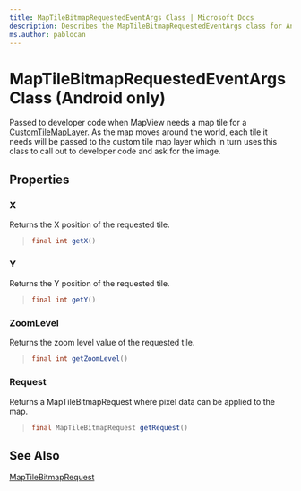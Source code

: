 ```yaml
---
title: MapTileBitmapRequestedEventArgs Class | Microsoft Docs
description: Describes the MapTileBitmapRequestedEventArgs class for Android and outlines the X, Y, ZoomLevel, and Request properties.
ms.author: pablocan
---
```


# MapTileBitmapRequestedEventArgs Class (Android only)

Passed to developer code when MapView needs a map tile for a [CustomTileMapLayer](../CustomTileMapLayer-class.md). As the map moves around the world, each tile it needs will be passed to the custom tile map layer which in turn uses this class to call out to developer code and ask for the image.

## Properties

### X

Returns the X position of the requested tile.

>```java
> final int getX()
>```

### Y

Returns the Y position of the requested tile.

>```java
> final int getY()
>```

### ZoomLevel

Returns the zoom level value of the requested tile.

>```java
> final int getZoomLevel()
>```

### Request

Returns a MapTileBitmapRequest where pixel data can be applied to the map.

>```java
> final MapTileBitmapRequest getRequest()
>```

## See Also 

[MapTileBitmapRequest](MapTileBitmapRequest-class.md)